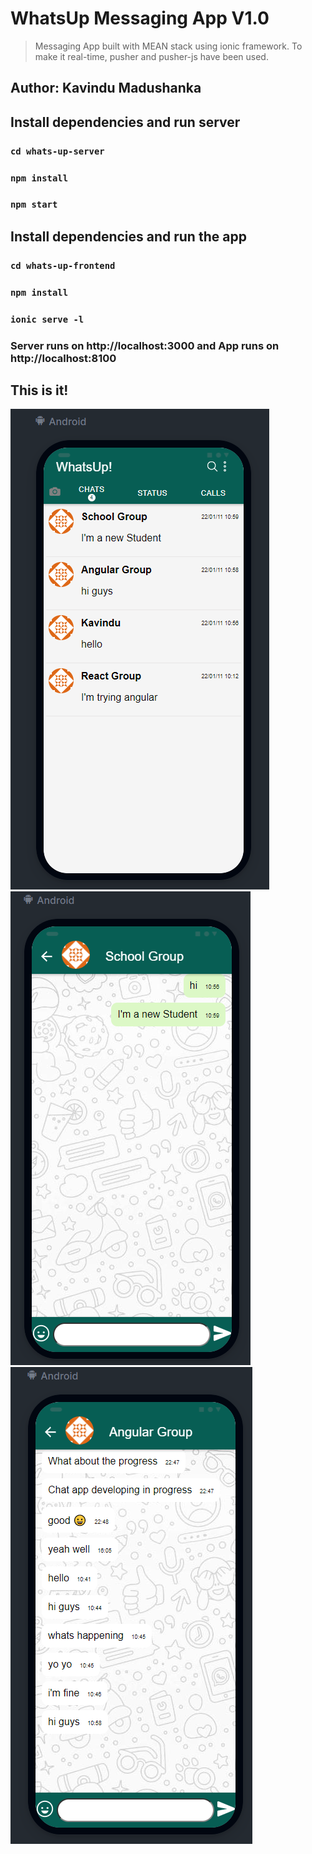 # WhatsUp Messaging App V1.0
> Messaging App built with MEAN stack using ionic framework. To make it real-time, pusher and pusher-js have been used.

## Author: Kavindu Madushanka

## Install dependencies and run server
### `cd whats-up-server`
### `npm install`
### `npm start`

## Install dependencies and run the app
### `cd whats-up-frontend`
### `npm install`
### `ionic serve -l`

### Server runs on http://localhost:3000 and App runs on http://localhost:8100

## This is it!
<img src="images\1.PNG">
<img src="images\2.PNG">
<img src="images\3.PNG">